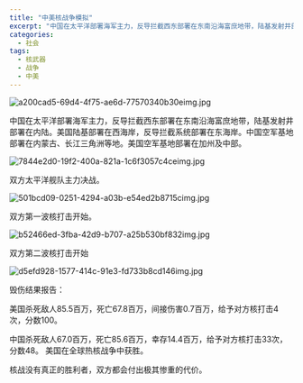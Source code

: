 ```yaml
---
title: "中美核战争模拟"
excerpt: "中国在太平洋部署海军主力，反导拦截西东部署在东南沿海富庶地带，陆基发射井部署在内陆。美国陆基部署在西海岸，反导拦截系统部署在东海岸。中国空军基地部署在内蒙古、长江三角洲等地。美国空军基地部署在加州及中部。"
categories: 
  - 社会
tags:
  - 核武器
  - 战争
  - 中美  
---
```



![a200cad5-69d4-4f75-ae6d-77570340b30eimg.jpg](中美核战争模拟+35965035-7450-4fea-89e5-744c1991d355/a200cad5-69d4-4f75-ae6d-77570340b30eimg.jpg)

中国在太平洋部署海军主力，反导拦截西东部署在东南沿海富庶地带，陆基发射井部署在内陆。美国陆基部署在西海岸，反导拦截系统部署在东海岸。中国空军基地部署在内蒙古、长江三角洲等地。美国空军基地部署在加州及中部。

![7844e2d0-19f2-400a-821a-1c6f3057c4ceimg.jpg](中美核战争模拟+35965035-7450-4fea-89e5-744c1991d355/7844e2d0-19f2-400a-821a-1c6f3057c4ceimg.jpg)

双方太平洋舰队主力决战。

![501bcd09-0251-4294-a03b-e54ed2b8715cimg.jpg](中美核战争模拟+35965035-7450-4fea-89e5-744c1991d355/501bcd09-0251-4294-a03b-e54ed2b8715cimg.jpg)

双方第一波核打击开始。

![b52466ed-3fba-42d9-b707-a25b530bf832img.jpg](中美核战争模拟+35965035-7450-4fea-89e5-744c1991d355/b52466ed-3fba-42d9-b707-a25b530bf832img.jpg)

双方第二波核打击开始

![d5efd928-1577-414c-91e3-fd733b8cd146img.jpg](中美核战争模拟+35965035-7450-4fea-89e5-744c1991d355/d5efd928-1577-414c-91e3-fd733b8cd146img.jpg)

毁伤结果报告：

美国杀死敌人85.5百万，死亡67.8百万，间接伤害0.7百万，给予对方核打击4次，分数100。

中国杀死敌人67.0百万，死亡85.6百万，幸存14.4百万，给予对方核打击33次，分数48。
美国在全球热核战争中获胜。

核战没有真正的胜利者，双方都会付出极其惨重的代价。
